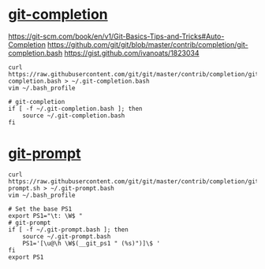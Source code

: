 # [git-completion](https://github.com/git/git/blob/master/contrib/completion/git-completion.bash)

https://git-scm.com/book/en/v1/Git-Basics-Tips-and-Tricks#Auto-Completion
https://github.com/git/git/blob/master/contrib/completion/git-completion.bash
https://gist.github.com/ivanoats/1823034

```
curl https://raw.githubusercontent.com/git/git/master/contrib/completion/git-completion.bash > ~/.git-completion.bash
vim ~/.bash_profile
```

```
# git-completion
if [ -f ~/.git-completion.bash ]; then
    source ~/.git-completion.bash
fi
```

# [git-prompt](https://github.com/git/git/blob/master/contrib/completion/git-prompt.sh)

```
curl https://raw.githubusercontent.com/git/git/master/contrib/completion/git-prompt.sh > ~/.git-prompt.bash
vim ~/.bash_profile
```

```
# Set the base PS1
export PS1="\t: \W$ "
# git-prompt
if [ -f ~/.git-prompt.bash ]; then
    source ~/.git-prompt.bash
    PS1='[\u@\h \W$(__git_ps1 " (%s)")]\$ '
fi
export PS1
```
